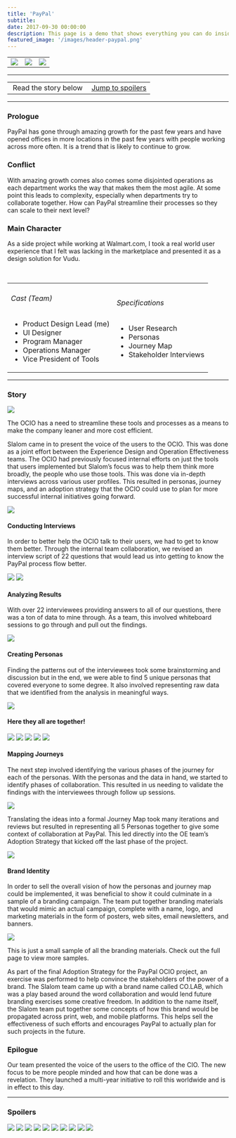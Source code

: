 ```yaml
---
title: 'PayPal'
subtitle: 
date: 2017-09-30 00:00:00
description: This page is a demo that shows everything you can do inside portfolio and blog posts.
featured_image: '/images/header-paypal.png'
---
```


<table>

<tr>

<td><a href="fireeye.html"><img src="../images/arrow-left.svg"></a></td>
<td><img src="../images/poster-paypal.png" class="project__poster"></td>
<td><a href="vudu.html"><img src="../images/arrow-right.svg"></a></td>

</tr>

</table>

<hr>
<table class="post-navigation">

<tr>

<td><i class="fab fa-readme"></i> &nbsp;Read the story below</td>
<td><i class="fas fa-angle-double-down"></i> &nbsp;<a href="#spoilers" target="_self">Jump to spoilers</a> </td>

</tr>

</table>
<hr>

### Prologue
PayPal has gone through amazing growth for the past few years and have opened offices in more locations in the past few years with people working across more often. It is a trend that is likely to continue to grow.

### Conflict
With amazing growth comes also comes some disjointed operations as each department works the way that makes them the most agile. At some point this leads to complexity, especially when departments try to collaborate together. How can PayPal streamline their processes so they can scale to their next level?

### Main Character
As a side project while working at Walmart.com, I took a real world user experience that I felt was lacking in the marketplace and presented it as a design solution for Vudu.

<div class="spacer3">&nbsp;</div>
<div class="full-width-post">
<table class="post-navigation">
<tr>
<td class="half">
	<h6>Cast (Team)</h6>
	<ul class="project-details">
		<li>Product Design Lead (me)</li>
		<li>UI Designer</li>
		<li>Program Manager</li>
		<li>Operations Manager</li>
		<li>Vice President of Tools</li>
	</ul>
</td>
<td class="half">
	<h6>Specifications</h6>
	<ul class="project-details">
		<li>User Research</li>
		<li>Personas</li>
		<li>Journey Map</li>
        <li>Stakeholder Interviews</li>
	</ul>
</td>
</tr>
</table>
</div>

<hr />

### Story

<img src="../images/story-paypal-1.png">

The OCIO has a need to streamline these tools and processes as a means to make the company leaner and more cost efficient.

Slalom came in to present the voice of the users to the OCIO. This was done as a joint effort between the Experience Design and Operation Effectiveness teams. The OCIO had previously focused internal efforts on just the tools that users implemented but Slalom’s focus was to help them think more broadly, the people who use those tools. This was done via in-depth interviews across various user profiles. This resulted in personas, journey maps, and an adoption strategy that the OCIO could use to plan for more successful internal initiatives going forward.

<img src="../images/story-paypal-2.jpg">

#### Conducting Interviews
In order to better help the OCIO talk to their users, we had to get to know them better. Through the internal team collaboration, we revised an interview script of 22 questions that would lead us into getting to know the PayPal process flow better.

<div class="gallery" data-columns="2">
<img src="../images/story-paypal-3a.jpg">
<img src="../images/story-paypal-3b.png">
</div>

#### Analyzing Results
With over 22 interviewees providing answers to all of our questions, there was a ton of data to mine through. As a team, this involved whiteboard sessions to go through and pull out the findings.


<img src="../images/story-paypal-4.png">
</div>

#### Creating Personas
Finding the patterns out of the interviewees took some brainstorming and discussion but in the end, we were able to find 5 unique personas that covered everyone to some degree. It also involved representing raw data that we identified from the analysis in meaningful ways.

<img src="../images/story-paypal-5a.png">

#### Here they all are together!
<div class="gallery" data-columns="3">
<img src="../images/story-paypal-persona-bill.png">
<img src="../images/story-paypal-persona-sarah.png">
<img src="../images/story-paypal-persona-rahul.png">
<img src="../images/story-paypal-persona-sam.png">
<img src="../images/story-paypal-persona-maya.png">
</div>

#### Mapping Journeys

The next step involved identifying the various phases of the journey for each of the personas. With the personas and the data in hand, we started to identify phases of collaboration. This resulted in us needing to validate the findings with the interviewees through follow up sessions.

<img src="../images/story-paypal-6.png">

Translating the ideas into a formal Journey Map took many iterations and reviews but resulted in representing all 5 Personas together to give some context of collaboration at PayPal. This led directly into the OE team’s Adoption Strategy that kicked off the last phase of the project.

<img src="../images/story-paypal-7.png">

#### Brand Identity
In order to sell the overall vision of how the personas and journey map could be implemented, it was beneficial to show it could culminate in a sample of a branding campaign. The team put together branding materials that would mimic an actual campaign, complete with a name, logo, and marketing materials in the form of posters, web sites, email newsletters, and banners.

<img src="../images/story-paypal-8.png">

This is just a small sample of all the branding materials. Check out the full page to view more samples.

As part of the final Adoption Strategy for the PayPal OCIO project, an exercise was performed to help convince the stakeholders of the power of a brand. The Slalom team came up with a brand name called CO.LAB, which was a play based around the word collaboration and would lend future branding exercises some creative freedom. In addition to the name itself, the Slalom team put together some concepts of how this brand would be propagated across print, web, and mobile platforms. This helps sell the effectiveness of such efforts and encourages PayPal to actually plan for such projects in the future.

### Epilogue
Our team presented the voice of the users to the office of the CIO. The new focus to be more people minded and how that can be done was a revelation. They launched a multi-year initiative to roll this worldwide and is in effect to this day.

<span class="spacer4"></span>

<hr>

<h3 id="spoilers">Spoilers</h3>
<div class="gallery" data-columns="3">
<img src="../images/story-paypal-4.png">
<img src="../images/story-paypal-5a.png">
<img src="../images/story-paypal-persona-bill.png">
<img src="../images/story-paypal-persona-sarah.png">
<img src="../images/story-paypal-persona-rahul.png">
<img src="../images/story-paypal-persona-sam.png">
<img src="../images/story-paypal-persona-maya.png">
<img src="../images/story-paypal-6.png">
<img src="../images/story-paypal-7.png">
<img src="../images/story-paypal-8.png">
</div>
